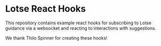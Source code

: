 # Lotse React Hooks

This repository contains example react hooks for subscribing to Lotse guidance via a websocket and reacting to interactions with suggestions.

We thank Thilo Spinner for creating these hooks!